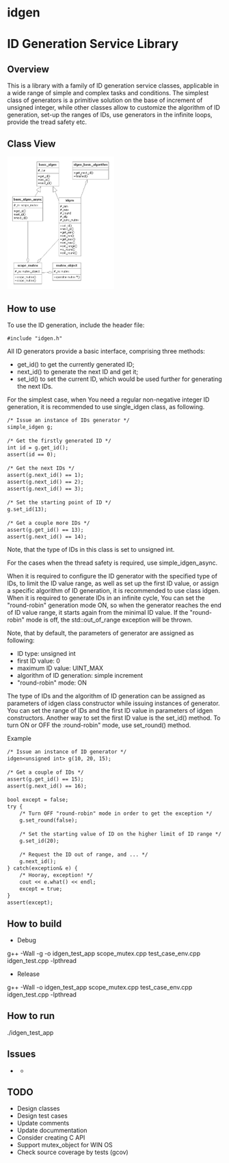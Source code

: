 # idgen
ID Generation Service Library
===================================

Overview
--------
This is a library with a family of ID generation service classes, applicable in
a wide range of simple and complex tasks and conditions.
The simplest class of generators is a primitive solution on the base of
increment of unsigned integer, while other classes allow to customize the
algorithm of ID generation, set-up the ranges of IDs, use generators in the infinite
loops, provide the tread safety etc.

Class View
----------
<img src="https://github.com/shulgaalexey/idgen/blob/master/idgen.png" alt="ID generation class view" style="width:250px"/>



How to use
----------
To use the ID generation, include the header file:

	#include "idgen.h"

All ID generators provide a basic interface, comprising three methods:
 * get_id() to get the currently generated ID;
 * next_id() to generate the next ID and get it;
 * set_id() to set the current ID, which would be used further for generating
 the next IDs.

For the simplest case, when You need a regular non-negative integer ID
generation, it is recommended to use single_idgen class, as following.

	/* Issue an instance of IDs generator */
	simple_idgen g;

	/* Get the firstly generated ID */
	int id = g.get_id();
	assert(id == 0);

	/* Get the next IDs */
	assert(g.next_id() == 1);
	assert(g.next_id() == 2);
	assert(g.next_id() == 3);

	/* Set the starting point of ID */
	g.set_id(13);

	/* Get a couple more IDs */
	assert(g.get_id() == 13);
	assert(g.next_id() == 14);

Note, that the type of IDs in this class is set to unsigned int.

For the cases when the thread safety is required, use simple_idgen_async.

When it is required to configure the ID generator with the specified type of IDs,
to limit the ID value range, as well as set up the first ID value, or assign a
specific algorithm of ID generation, it is recommended to use class idgen.
When it is required to generate IDs in an infinite cycle, You can set the
"round-robin" generation mode ON, so when the generator reaches the end of ID
value range, it starts again from the minimal ID value. If the "round-robin"
mode is off, the std::out_of_range exception will be thrown.

Note, that by default, the parameters of generator are assigned as following:
 * ID type: unsigned int
 * first ID value: 0
 * maximum ID value: UINT_MAX
 * algorithm of ID generation: simple increment
 * "round-robin" mode: ON

The type of IDs and the algorithm of ID generation can be assigned as
parameters of idgen class constructor while issuing instances of generator.
You can set the range of IDs and the first ID value in parameters of idgen
constructors. Another way to set the first ID value is the set_id() method.
To turn ON or OFF the :round-robin" mode, use set_round() method.

Example

	/* Issue an instance of ID generator */
	idgen<unsigned int> g(10, 20, 15);

	/* Get a couple of IDs */
	assert(g.get_id() == 15);
	assert(g.next_id() == 16);

	bool except = false;
	try {
		/* Turn OFF "round-robin" mode in order to get the exception */
		g.set_round(false);

		/* Set the starting value of ID on the higher limit of ID range */
		g.set_id(20);

		/* Request the ID out of range, and ... */
		g.next_id();
	} catch(exception& e) {
		/* Hooray, exception! */
		cout << e.what() << endl;
		except = true;
	}
	assert(except);


How to build
------------
 * Debug

g++ -Wall -g -o idgen_test_app scope_mutex.cpp test_case_env.cpp idgen_test.cpp -lpthread

 * Release

g++ -Wall -o idgen_test_app scope_mutex.cpp test_case_env.cpp idgen_test.cpp -lpthread

How to run
----------
./idgen_test_app

Issues
------
 * -

TODO
----
 * Design classes
 * Design test cases
 * Update comments
 * Update docummentation
 * Consider creating C API
 * Support mutex_object for WIN OS
 * Check source coverage by tests (gcov)


